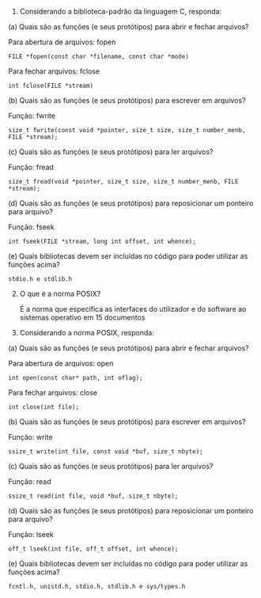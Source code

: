 1. Considerando a biblioteca-padrão da linguagem C, responda:

(a) Quais são as funções (e seus protótipos) para abrir e fechar arquivos?

Para abertura de arquivos: fopen

	FILE *fopen(const char *filename, const char *mode)
 
Para fechar arquivos: fclose

	int fclose(FILE *stream)



(b) Quais são as funções (e seus protótipos) para escrever em arquivos?

Função: fwrite

	size_t fwrite(const void *pointer, size_t size, size_t number_menb, FILE *stream);


(c) Quais são as funções (e seus protótipos) para ler arquivos?

Função: fread

	size_t fread(void *pointer, size_t size, size_t number_menb, FILE *stream);
	

(d) Quais são as funções (e seus protótipos) para reposicionar um ponteiro para arquivo?

Função: fseek

	int fseek(FILE *stream, long int offset, int whence);


(e) Quais bibliotecas devem ser incluídas no código para poder utilizar as funções acima?

	stdio.h e stdlib.h	


2. O que é a norma POSIX?

	É a norma que especifica as interfaces do utilizador e do software ao sistemas operativo em 15 documentos


3. Considerando a norma POSIX, responda:

(a) Quais são as funções (e seus protótipos) para abrir e fechar arquivos?

Para abertura de arquivos: open

	int open(const char* path, int oflag);
 
Para fechar arquivos: close

	int close(int file);


(b) Quais são as funções (e seus protótipos) para escrever em arquivos?

Função: write

	ssize_t write(int file, const void *buf, size_t nbyte);


(c) Quais são as funções (e seus protótipos) para ler arquivos?

Função: read

	ssize_t read(int file, void *buf, size_t nbyte);


(d) Quais são as funções (e seus protótipos) para reposicionar um ponteiro para arquivo?

Função: lseek

	off_t lseek(int file, off_t offset, int whence);



(e) Quais bibliotecas devem ser incluídas no código para poder utilizar as funções acima?

	fcntl.h, unistd.h, stdio.h, stdlib.h e sys/types.h


